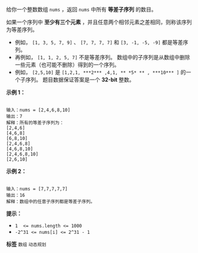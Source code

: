 给你一个整数数组 `nums` ，返回 `nums` 中所有 **等差子序列** 的数目。

如果一个序列中 **至少有三个元素** ，并且任意两个相邻元素之差相同，则称该序列为等差序列。
- 例如， `[1, 3, 5, 7, 9]` 、 `[7, 7, 7, 7]` 和 `[3, -1, -5, -9]` 都是等差序列。
- 再例如， `[1, 1, 2, 5, 7]` 不是等差序列。
数组中的子序列是从数组中删除一些元素（也可能不删除）得到的一个序列。
- 例如， `[2,5,10]` 是 `[1,2,1, ***2*** ,4,1, ** *5* ** , ***10*** ]` 的一个子序列。
题目数据保证答案是一个 **32-bit** 整数。

 

 **示例 1：** 

```

输入：nums = [2,4,6,8,10]
输出：7
解释：所有的等差子序列为：
[2,4,6]
[4,6,8]
[6,8,10]
[2,4,6,8]
[4,6,8,10]
[2,4,6,8,10]
[2,6,10]

```
 **示例 2：** 

```

输入：nums = [7,7,7,7,7]
输出：16
解释：数组中的任意子序列都是等差子序列。

```
 

 **提示：** 
-  `1  <= nums.length <= 1000` 
-  `-2^31 <= nums[i] <= 2^31 - 1` 
 
**标签**
`数组` `动态规划` 

